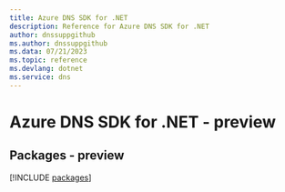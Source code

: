 ```yaml
---
title: Azure DNS SDK for .NET
description: Reference for Azure DNS SDK for .NET
author: dnssuppgithub
ms.author: dnssuppgithub
ms.data: 07/21/2023
ms.topic: reference
ms.devlang: dotnet
ms.service: dns
---
```

# Azure DNS SDK for .NET - preview
## Packages - preview
[!INCLUDE [packages](dns-index.md)]